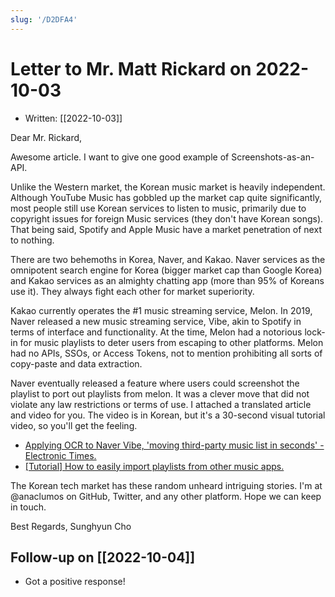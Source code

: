 ```yaml
---
slug: '/D2DFA4'
---
```


# Letter to Mr. Matt Rickard on 2022-10-03

- Written: [[2022-10-03]]

Dear Mr. Rickard,

Awesome article. I want to give one good example of Screenshots-as-an-API.

Unlike the Western market, the Korean music market is heavily independent.
Although YouTube Music has gobbled up the market cap quite significantly, most people still use Korean services to listen to music, primarily due to copyright issues for foreign Music services (they don't have Korean songs).
That being said, Spotify and Apple Music have a market penetration of next to nothing.

There are two behemoths in Korea, Naver, and Kakao.
Naver services as the omnipotent search engine for Korea (bigger market cap than Google Korea) and Kakao services as an almighty chatting app (more than 95% of Koreans use it).
They always fight each other for market superiority.

Kakao currently operates the #1 music streaming service, Melon.
In 2019, Naver released a new music streaming service, Vibe, akin to Spotify in terms of interface and functionality.
At the time, Melon had a notorious lock-in for music playlists to deter users from escaping to other platforms.
Melon had no APIs, SSOs, or Access Tokens, not to mention prohibiting all sorts of copy-paste and data extraction.

Naver eventually released a feature where users could screenshot the playlist to port out playlists from melon.
It was a clever move that did not violate any law restrictions or terms of use.
I attached a translated article and video for you.
The video is in Korean, but it's a 30-second visual tutorial video, so you'll get the feeling.

- [Applying OCR to Naver Vibe, 'moving third-party music list in seconds' - Electronic Times.](https://www-etnews-com.translate.goog/20190410000104?_x_tr_sl=ko&_x_tr_tl=en&_x_tr_hl=en&_x_tr_pto=wapp)
- [[Tutorial] How to easily import playlists from other music apps.](https://www.youtube.com/watch?v=lIs51GVQnDw)

The Korean tech market has these random unheard intriguing stories.
I'm at @anaclumos on GitHub, Twitter, and any other platform.
Hope we can keep in touch.

Best Regards,
Sunghyun Cho

## Follow-up on [[2022-10-04]]

- Got a positive response!
